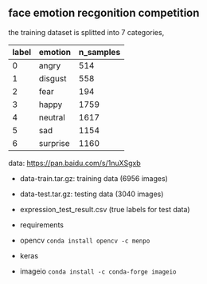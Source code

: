## face emotion recgonition competition

the training dataset is splitted into 7 categories, 

|label|emotion|n_samples|
|---|------|------------|
|0|angry   | 514        |
|1|disgust | 558        |
|2|fear    | 194        |
|3|happy   | 1759       |
|4|neutral | 1617       |
|5|sad     | 1154       |
|6|surprise| 1160       |

data: https://pan.baidu.com/s/1nuXSgxb

* data-train.tar.gz: training data (6956 images)
* data-test.tar.gz: testing data (3040 images)
* expression_test_result.csv (true labels for test data)

* requirements
 * opencv `conda install opencv -c menpo`
 * keras
 * imageio `conda install -c conda-forge imageio`
 
